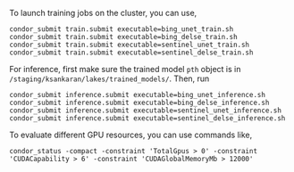 
To launch training jobs on the cluster, you can use,

```
condor_submit train.submit executable=bing_unet_train.sh
condor_submit train.submit executable=bing_delse_train.sh
condor_submit train.submit executable=sentinel_unet_train.sh
condor_submit train.submit executable=sentinel_delse_train.sh
```

For inference, first make sure the trained model `pth` object is in
`/staging/ksankaran/lakes/trained_models/`. Then, run

```
condor_submit inference.submit executable=bing_unet_inference.sh
condor_submit inference.submit executable=bing_delse_inference.sh
condor_submit inference.submit executable=sentinel_unet_inference.sh
condor_submit inference.submit executable=sentinel_delse_inference.sh
```

To evaluate different GPU resources, you can use commands like,

```
condor_status -compact -constraint 'TotalGpus > 0' -constraint 'CUDACapability > 6' -constraint 'CUDAGlobalMemoryMb > 12000'
```
